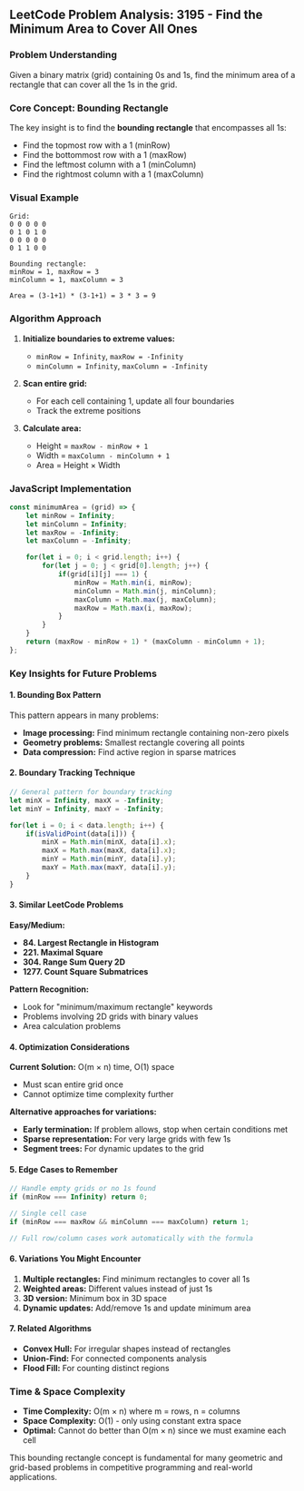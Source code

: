## LeetCode Problem Analysis: 3195 - Find the Minimum Area to Cover All Ones

### Problem Understanding
Given a binary matrix (grid) containing 0s and 1s, find the minimum area of a rectangle that can cover all the 1s in the grid.

### Core Concept: Bounding Rectangle

The key insight is to find the **bounding rectangle** that encompasses all 1s:
- Find the topmost row with a 1 (minRow)
- Find the bottommost row with a 1 (maxRow)  
- Find the leftmost column with a 1 (minColumn)
- Find the rightmost column with a 1 (maxColumn)

### Visual Example
```
Grid:
0 0 0 0 0
0 1 0 1 0
0 0 0 0 0
0 1 1 0 0

Bounding rectangle:
minRow = 1, maxRow = 3
minColumn = 1, maxColumn = 3

Area = (3-1+1) * (3-1+1) = 3 * 3 = 9
```

### Algorithm Approach

1. **Initialize boundaries to extreme values:**
   - `minRow = Infinity`, `maxRow = -Infinity`
   - `minColumn = Infinity`, `maxColumn = -Infinity`

2. **Scan entire grid:**
   - For each cell containing 1, update all four boundaries
   - Track the extreme positions

3. **Calculate area:**
   - Height = `maxRow - minRow + 1`
   - Width = `maxColumn - minColumn + 1`
   - Area = Height × Width

### JavaScript Implementation

```javascript
const minimumArea = (grid) => {
    let minRow = Infinity;
    let minColumn = Infinity;
    let maxRow = -Infinity;
    let maxColumn = -Infinity;

    for(let i = 0; i < grid.length; i++) {
        for(let j = 0; j < grid[0].length; j++) {
            if(grid[i][j] === 1) {
                minRow = Math.min(i, minRow);
                minColumn = Math.min(j, minColumn);
                maxColumn = Math.max(j, maxColumn);
                maxRow = Math.max(i, maxRow);
            }
        }
    }
    return (maxRow - minRow + 1) * (maxColumn - minColumn + 1);
};
```

### Key Insights for Future Problems

#### 1. Bounding Box Pattern
This pattern appears in many problems:
- **Image processing:** Find minimum rectangle containing non-zero pixels
- **Geometry problems:** Smallest rectangle covering all points
- **Data compression:** Find active region in sparse matrices

#### 2. Boundary Tracking Technique
```javascript
// General pattern for boundary tracking
let minX = Infinity, maxX = -Infinity;
let minY = Infinity, maxY = -Infinity;

for(let i = 0; i < data.length; i++) {
    if(isValidPoint(data[i])) {
        minX = Math.min(minX, data[i].x);
        maxX = Math.max(maxX, data[i].x);
        minY = Math.min(minY, data[i].y);
        maxY = Math.max(maxY, data[i].y);
    }
}
```

#### 3. Similar LeetCode Problems

**Easy/Medium:**
- **84. Largest Rectangle in Histogram**
- **221. Maximal Square**
- **304. Range Sum Query 2D**
- **1277. Count Square Submatrices**

**Pattern Recognition:**
- Look for "minimum/maximum rectangle" keywords
- Problems involving 2D grids with binary values
- Area calculation problems

#### 4. Optimization Considerations

**Current Solution:** O(m × n) time, O(1) space
- Must scan entire grid once
- Cannot optimize time complexity further

**Alternative approaches for variations:**
- **Early termination:** If problem allows, stop when certain conditions met
- **Sparse representation:** For very large grids with few 1s
- **Segment trees:** For dynamic updates to the grid

#### 5. Edge Cases to Remember

```javascript
// Handle empty grids or no 1s found
if (minRow === Infinity) return 0;

// Single cell case
if (minRow === maxRow && minColumn === maxColumn) return 1;

// Full row/column cases work automatically with the formula
```

#### 6. Variations You Might Encounter

1. **Multiple rectangles:** Find minimum rectangles to cover all 1s
2. **Weighted areas:** Different values instead of just 1s
3. **3D version:** Minimum box in 3D space
4. **Dynamic updates:** Add/remove 1s and update minimum area

#### 7. Related Algorithms

- **Convex Hull:** For irregular shapes instead of rectangles
- **Union-Find:** For connected components analysis
- **Flood Fill:** For counting distinct regions

### Time & Space Complexity

- **Time Complexity:** O(m × n) where m = rows, n = columns
- **Space Complexity:** O(1) - only using constant extra space
- **Optimal:** Cannot do better than O(m × n) since we must examine each cell

This bounding rectangle concept is fundamental for many geometric and grid-based problems in competitive programming and real-world applications.